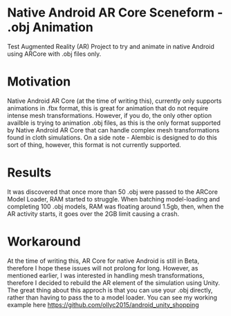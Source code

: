 # Native Android AR Core Sceneform - .obj Animation
Test Augmented Reality (AR) Project to try and animate in native Android using ARCore with .obj files only. 

# Motivation
Native Android AR Core (at the time of writing this), currently only supports animations in .fbx format, this is great for animation that do not require intense mesh transformations. However, if you do, the only other option availble is trying to animation .obj files, as this is the only format supported by Native Android AR Core that can handle complex mesh transformations found in cloth simulations. On a side note - Alembic is designed to do this sort of thing, however, this format is not currently supported.

# Results
It was discovered that once more than 50 .obj were passed to the ARCore Model Loader, RAM started to struggle. When batching model-loading and completing 100 .obj models, RAM was floating around 1.5gb, then, when the AR activity starts, it goes over the 2GB limit causing a crash.

# Workaround
At the time of writing this, AR Core for native Android is still in Beta, therefore I hope these issues will not prolong for long. However, as mentioned earlier, I was interested in handling mesh transformations, therefore I decided to rebuild the AR element of the simulation using Unity. The great thing about this approch is that you can use your .obj directly, rather than having to pass the to a model loader. You can see my working example here https://github.com/ollyc2015/android_unity_shopping 
